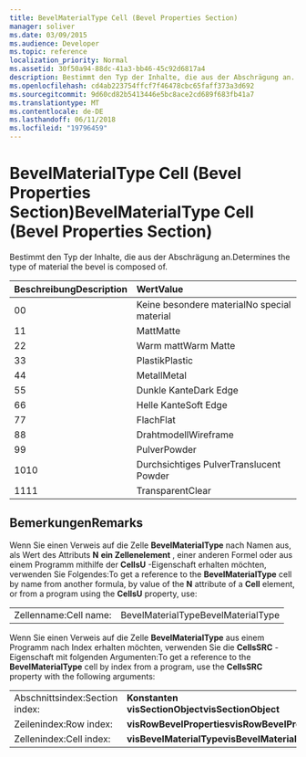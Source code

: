 ```yaml
---
title: BevelMaterialType Cell (Bevel Properties Section)
manager: soliver
ms.date: 03/09/2015
ms.audience: Developer
ms.topic: reference
localization_priority: Normal
ms.assetid: 30f50a94-88dc-41a3-bb46-45c92d6817a4
description: Bestimmt den Typ der Inhalte, die aus der Abschrägung an.
ms.openlocfilehash: cd4ab223754ffcf7f46478cbc65faff373a3d692
ms.sourcegitcommit: 9d60cd82b5413446e5bc8ace2cd689f683fb41a7
ms.translationtype: MT
ms.contentlocale: de-DE
ms.lasthandoff: 06/11/2018
ms.locfileid: "19796459"
---
```

# <a name="bevelmaterialtype-cell-bevel-properties-section"></a><span data-ttu-id="e133c-103">BevelMaterialType Cell (Bevel Properties Section)</span><span class="sxs-lookup"><span data-stu-id="e133c-103">BevelMaterialType Cell (Bevel Properties Section)</span></span>

<span data-ttu-id="e133c-104">Bestimmt den Typ der Inhalte, die aus der Abschrägung an.</span><span class="sxs-lookup"><span data-stu-id="e133c-104">Determines the type of material the bevel is composed of.</span></span> 
  
|<span data-ttu-id="e133c-105">**Beschreibung**</span><span class="sxs-lookup"><span data-stu-id="e133c-105">**Description**</span></span>|<span data-ttu-id="e133c-106">**Wert**</span><span class="sxs-lookup"><span data-stu-id="e133c-106">**Value**</span></span>|
|:-----|:-----|
|<span data-ttu-id="e133c-107">0</span><span class="sxs-lookup"><span data-stu-id="e133c-107">0</span></span>  <br/> |<span data-ttu-id="e133c-108">Keine besondere material</span><span class="sxs-lookup"><span data-stu-id="e133c-108">No special material</span></span>  <br/> |
|<span data-ttu-id="e133c-109">1</span><span class="sxs-lookup"><span data-stu-id="e133c-109">1</span></span>  <br/> |<span data-ttu-id="e133c-110">Matt</span><span class="sxs-lookup"><span data-stu-id="e133c-110">Matte</span></span>  <br/> |
|<span data-ttu-id="e133c-111">2</span><span class="sxs-lookup"><span data-stu-id="e133c-111">2</span></span>  <br/> |<span data-ttu-id="e133c-112">Warm matt</span><span class="sxs-lookup"><span data-stu-id="e133c-112">Warm Matte</span></span>  <br/> |
|<span data-ttu-id="e133c-113">3</span><span class="sxs-lookup"><span data-stu-id="e133c-113">3</span></span>  <br/> |<span data-ttu-id="e133c-114">Plastik</span><span class="sxs-lookup"><span data-stu-id="e133c-114">Plastic</span></span>  <br/> |
|<span data-ttu-id="e133c-115">4</span><span class="sxs-lookup"><span data-stu-id="e133c-115">4</span></span>  <br/> |<span data-ttu-id="e133c-116">Metall</span><span class="sxs-lookup"><span data-stu-id="e133c-116">Metal</span></span>  <br/> |
|<span data-ttu-id="e133c-117">5</span><span class="sxs-lookup"><span data-stu-id="e133c-117">5</span></span>  <br/> |<span data-ttu-id="e133c-118">Dunkle Kante</span><span class="sxs-lookup"><span data-stu-id="e133c-118">Dark Edge</span></span>  <br/> |
|<span data-ttu-id="e133c-119">6</span><span class="sxs-lookup"><span data-stu-id="e133c-119">6</span></span>  <br/> |<span data-ttu-id="e133c-120">Helle Kante</span><span class="sxs-lookup"><span data-stu-id="e133c-120">Soft Edge</span></span>  <br/> |
|<span data-ttu-id="e133c-121">7</span><span class="sxs-lookup"><span data-stu-id="e133c-121">7</span></span>  <br/> |<span data-ttu-id="e133c-122">Flach</span><span class="sxs-lookup"><span data-stu-id="e133c-122">Flat</span></span>  <br/> |
|<span data-ttu-id="e133c-123">8</span><span class="sxs-lookup"><span data-stu-id="e133c-123">8</span></span>  <br/> |<span data-ttu-id="e133c-124">Drahtmodell</span><span class="sxs-lookup"><span data-stu-id="e133c-124">Wireframe</span></span>  <br/> |
|<span data-ttu-id="e133c-125">9</span><span class="sxs-lookup"><span data-stu-id="e133c-125">9</span></span>  <br/> |<span data-ttu-id="e133c-126">Pulver</span><span class="sxs-lookup"><span data-stu-id="e133c-126">Powder</span></span>  <br/> |
|<span data-ttu-id="e133c-127">10</span><span class="sxs-lookup"><span data-stu-id="e133c-127">10</span></span>  <br/> |<span data-ttu-id="e133c-128">Durchsichtiges Pulver</span><span class="sxs-lookup"><span data-stu-id="e133c-128">Translucent Powder</span></span>  <br/> |
|<span data-ttu-id="e133c-129">11</span><span class="sxs-lookup"><span data-stu-id="e133c-129">11</span></span>  <br/> |<span data-ttu-id="e133c-130">Transparent</span><span class="sxs-lookup"><span data-stu-id="e133c-130">Clear</span></span>  <br/> |
   
## <a name="remarks"></a><span data-ttu-id="e133c-131">Bemerkungen</span><span class="sxs-lookup"><span data-stu-id="e133c-131">Remarks</span></span>

<span data-ttu-id="e133c-132">Wenn Sie einen Verweis auf die Zelle **BevelMaterialType** nach Namen aus, als Wert des Attributs **N** **ein Zellenelement** , einer anderen Formel oder aus einem Programm mithilfe der **CellsU** -Eigenschaft erhalten möchten, verwenden Sie Folgendes:</span><span class="sxs-lookup"><span data-stu-id="e133c-132">To get a reference to the **BevelMaterialType** cell by name from another formula, by value of the **N** attribute of a **Cell** element, or from a program using the **CellsU** property, use:</span></span> 
  
|||
|:-----|:-----|
| <span data-ttu-id="e133c-133">Zellenname:</span><span class="sxs-lookup"><span data-stu-id="e133c-133">Cell name:</span></span>  <br/> | <span data-ttu-id="e133c-134">BevelMaterialType</span><span class="sxs-lookup"><span data-stu-id="e133c-134">BevelMaterialType</span></span>  <br/> |
   
<span data-ttu-id="e133c-135">Wenn Sie einen Verweis auf die Zelle **BevelMaterialType** aus einem Programm nach Index erhalten möchten, verwenden Sie die **CellsSRC** -Eigenschaft mit folgenden Argumenten:</span><span class="sxs-lookup"><span data-stu-id="e133c-135">To get a reference to the **BevelMaterialType** cell by index from a program, use the **CellsSRC** property with the following arguments:</span></span> 
  
|||
|:-----|:-----|
| <span data-ttu-id="e133c-136">Abschnittsindex:</span><span class="sxs-lookup"><span data-stu-id="e133c-136">Section index:</span></span>  <br/> |<span data-ttu-id="e133c-137">**Konstanten visSectionObject**</span><span class="sxs-lookup"><span data-stu-id="e133c-137">**visSectionObject**</span></span> <br/> |
| <span data-ttu-id="e133c-138">Zeilenindex:</span><span class="sxs-lookup"><span data-stu-id="e133c-138">Row index:</span></span>  <br/> |<span data-ttu-id="e133c-139">**visRowBevelProperties**</span><span class="sxs-lookup"><span data-stu-id="e133c-139">**visRowBevelProperties**</span></span> <br/> |
| <span data-ttu-id="e133c-140">Zellenindex:</span><span class="sxs-lookup"><span data-stu-id="e133c-140">Cell index:</span></span>  <br/> |<span data-ttu-id="e133c-141">**visBevelMaterialType**</span><span class="sxs-lookup"><span data-stu-id="e133c-141">**visBevelMaterialType**</span></span> <br/> |
   

